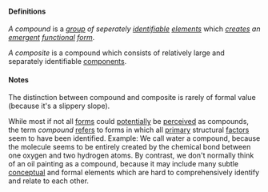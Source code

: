 #### Definitions

*A compound* is a *[group](https://github.com/gcassel/Modular-Organization-Terminology/blob/master/terms/group.md) of seperately [identifiable](https://github.com/gcassel/Modular-Organizing-Terminology/blob/master/terms/identify.md) [elements](https://github.com/gcassel/Modular-Organization-Terminology/blob/master/terms/element.md)* which *[creates](https://github.com/gcassel/Modular-Organization-Terminology/blob/master/terms/create.md) an [emergent](https://github.com/gcassel/Modular-Organization-Terminology/blob/master/terms/emergence.md) [functional](https://github.com/gcassel/Modular-Organization-Terminology/blob/master/terms/function.md) [form](https://github.com/gcassel/Modular-Organization-Terminology/blob/master/terms/form.md)*. 

*A composite* is a compound which consists of relatively large and separately identifiable [components](https://github.com/gcassel/Modular-Organization-Terminology/blob/master/component.md).

#### Notes

The distinction between compound and composite is rarely of formal value (because it's a slippery slope).

While most if not all [forms](https://github.com/gcassel/Modular-Organizing-Terminology/blob/master/terms/form.md) could [potentially](https://github.com/gcassel/Modular-Organizing-Terminology/blob/master/terms/potential.md) be [perceived](https://github.com/gcassel/Modular-Organizing-Terminology/blob/master/terms/perceive.md) as compounds, the term *compound* [refers](https://github.com/gcassel/Modular-Organizing-Terminology/blob/master/terms/refer.md) to forms in which all [primary](https://github.com/gcassel/Modular-Organization-Terminology/blob/master/terms/base.md) structural [factors](https://github.com/gcassel/Modular-Organizing-Terminology/blob/master/terms/factor.md) seem to have been identified.  Example:  We call water a compound, because the molecule seems to be entirely created by the chemical bond between one oxygen and two hydrogen atoms.  By contrast, we don't normally think of an oil painting as a compound, because it may include many subtle [conceptual](https://github.com/gcassel/Modular-Organizing-Terminology/blob/master/terms/concept.md) and formal elements which are hard to comprehensively identify and relate to each other.
